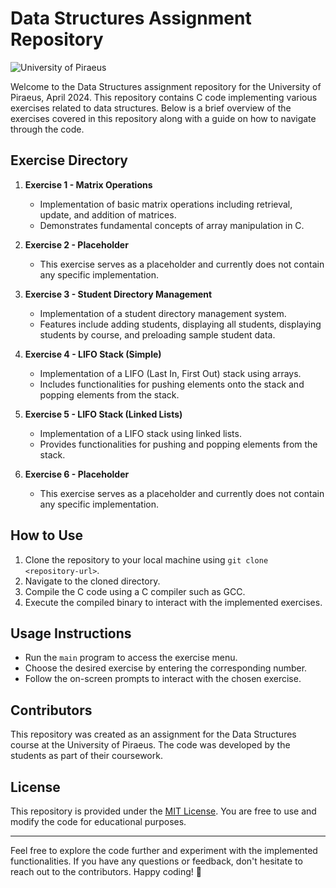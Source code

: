 # Data Structures Assignment Repository

![University of Piraeus](https://upload.wikimedia.org/wikipedia/en/thumb/c/c0/University_of_Piraeus_seal.svg/1200px-University_of_Piraeus_seal.svg.png)

Welcome to the Data Structures assignment repository for the University of Piraeus, April 2024. This repository contains C code implementing various exercises related to data structures. Below is a brief overview of the exercises covered in this repository along with a guide on how to navigate through the code.

## Exercise Directory

1. **Exercise 1 - Matrix Operations**
   - Implementation of basic matrix operations including retrieval, update, and addition of matrices.
   - Demonstrates fundamental concepts of array manipulation in C.

2. **Exercise 2 - Placeholder**
   - This exercise serves as a placeholder and currently does not contain any specific implementation.

3. **Exercise 3 - Student Directory Management**
   - Implementation of a student directory management system.
   - Features include adding students, displaying all students, displaying students by course, and preloading sample student data.

4. **Exercise 4 - LIFO Stack (Simple)**
   - Implementation of a LIFO (Last In, First Out) stack using arrays.
   - Includes functionalities for pushing elements onto the stack and popping elements from the stack.

5. **Exercise 5 - LIFO Stack (Linked Lists)**
   - Implementation of a LIFO stack using linked lists.
   - Provides functionalities for pushing and popping elements from the stack.

6. **Exercise 6 - Placeholder**
   - This exercise serves as a placeholder and currently does not contain any specific implementation.

## How to Use

1. Clone the repository to your local machine using `git clone <repository-url>`.
2. Navigate to the cloned directory.
3. Compile the C code using a C compiler such as GCC.
4. Execute the compiled binary to interact with the implemented exercises.

## Usage Instructions

- Run the `main` program to access the exercise menu.
- Choose the desired exercise by entering the corresponding number.
- Follow the on-screen prompts to interact with the chosen exercise.

## Contributors

This repository was created as an assignment for the Data Structures course at the University of Piraeus. The code was developed by the students as part of their coursework.

## License

This repository is provided under the [MIT License](LICENSE). You are free to use and modify the code for educational purposes.

---

Feel free to explore the code further and experiment with the implemented functionalities. If you have any questions or feedback, don't hesitate to reach out to the contributors. Happy coding! 🚀
